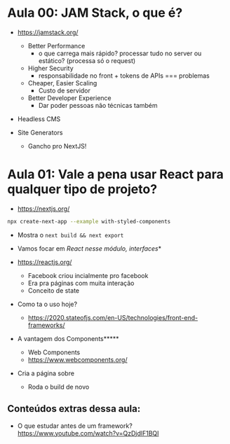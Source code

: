 # Aula 00: JAM Stack, o que é?

- https://jamstack.org/
  - Better Performance
    - o que carrega mais rápido? processar tudo no server ou estático? (processa só o request)
  - Higher Security
    - responsabilidade no front + tokens de APIs === problemas
  - Cheaper, Easier Scaling
    - Custo de servidor
  - Better Developer Experience
    - Dar poder pessoas não técnicas também

- Headless CMS

- Site Generators
  - Gancho pro NextJS!

# Aula 01: Vale a pena usar React para qualquer tipo de projeto?
- https://nextjs.org/

```sh
npx create-next-app --example with-styled-components
```

- Mostra o `next build && next export`

- Vamos focar em **React nesse módulo*, interfaces**

- https://reactjs.org/
  - Facebook criou incialmente pro facebook
  - Era pra páginas com muita interação
  - Conceito de state

- Como ta o uso hoje?
  - https://2020.stateofjs.com/en-US/technologies/front-end-frameworks/

- A vantagem dos Components*****
  - Web Components
  - https://www.webcomponents.org/

- Cria a página sobre
  - Roda o build de novo

## Conteúdos extras dessa aula:
- O que estudar antes de um framework? https://www.youtube.com/watch?v=QzDjdlF1BQI
